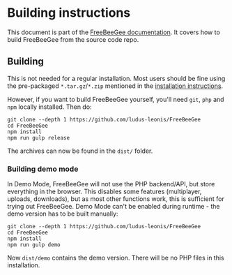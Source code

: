# Building instructions

This document is part of the [FreeBeeGee documentation](DOCS.md). It covers how to build FreeBeeGee from the source code repo.

## Building

This is not needed for a regular installation. Most users should be fine using the pre-packaged `*.tar.gz`/`*.zip` mentioned in the [installation instructions](INSTALL.md).

However, if you want to build FreeBeeGee yourself, you'll need `git`, `php` and `npm` locally installed. Then do:

```
git clone --depth 1 https://github.com/ludus-leonis/FreeBeeGee
cd FreeBeeGee
npm install
npm run gulp release
```

The archives can now be found in the `dist/` folder.

### Building demo mode

In Demo Mode, FreeBeeGee will not use the PHP backend/API, but store everything in the browser. This disables some features (multiplayer, uploads, downloads), but as most other functions work, this is sufficient for trying out FreeBeeGee. Demo Mode can't be enabled during runtime - the demo version has to be built manually:

```
git clone --depth 1 https://github.com/ludus-leonis/FreeBeeGee
cd FreeBeeGee
npm install
npm run gulp demo
```

Now `dist/demo` contains the demo version. There will be no PHP files in this installation.

